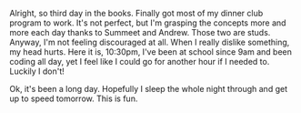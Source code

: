 Alright, so third day in the books. Finally got most of my dinner club program to work. It's not perfect, but I'm grasping the concepts more and more each day thanks to Summeet and Andrew. Those two are studs. Anyway, I'm not feeling discouraged at all. When I really dislike something, my head hurts. Here it is, 10:30pm, I've been at school since 9am and been coding all day, yet I feel like I could go for another hour if I needed to. Luckily I don't!

Ok, it's been a long day. Hopefully I sleep the whole night through and get up to speed tomorrow. This is fun. 